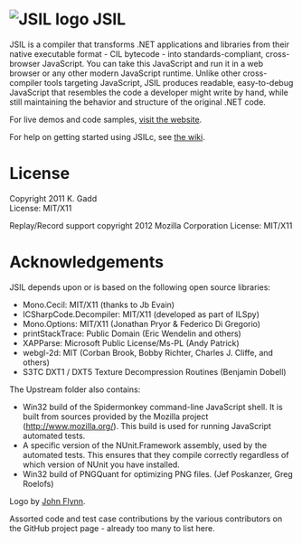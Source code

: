 ![JSIL logo](http://jsil.org/images/jsil_48px.png) JSIL
====

JSIL is a compiler that transforms .NET applications and libraries from their native executable format - CIL bytecode - into standards-compliant, cross-browser JavaScript. You can take this JavaScript and run it in a web browser or any other modern JavaScript runtime. Unlike other cross-compiler tools targeting JavaScript, JSIL produces readable, easy-to-debug JavaScript that resembles the code a developer might write by hand, while still maintaining the behavior and structure of the original .NET code.

For live demos and code samples, [visit the website](http://jsil.org).

For help on getting started using JSILc, see [the wiki](https://github.com/sq/JSIL/wiki).

License
=======

Copyright 2011 K. Gadd  
License: MIT/X11

Replay/Record support copyright 2012 Mozilla Corporation
License: MIT/X11

Acknowledgements
========

JSIL depends upon or is based on the following open source libraries:

 * Mono.Cecil: MIT/X11 (thanks to Jb Evain)
 * ICSharpCode.Decompiler: MIT/X11 (developed as part of ILSpy)
 * Mono.Options: MIT/X11 (Jonathan Pryor & Federico Di Gregorio)
 * printStackTrace: Public Domain (Eric Wendelin and others)
 * XAPParse: Microsoft Public License/Ms-PL (Andy Patrick)
 * webgl-2d: MIT (Corban Brook, Bobby Richter, Charles J. Cliffe, and others)
 * S3TC DXT1 / DXT5 Texture Decompression Routines (Benjamin Dobell)
 
The Upstream folder also contains:

 * Win32 build of the Spidermonkey command-line JavaScript shell. It is built from sources provided by the Mozilla project (http://www.mozilla.org/). This build is used for running JavaScript automated tests.
 * A specific version of the NUnit.Framework assembly, used by the automated tests. This ensures that they compile correctly regardless of which version of NUnit you have installed.
 * Win32 build of PNGQuant for optimizing PNG files. (Jef Poskanzer, Greg Roelofs)
 
Logo by [John Flynn](http://www.bryneshrimp.com).
 
Assorted code and test case contributions by the various contributors on the GitHub project page - already too many to list here.
